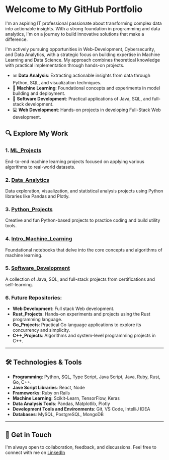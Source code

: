 # Welcome to My GitHub Portfolio

I'm an aspiring IT professional passionate about transforming complex data into actionable insights. With a strong foundation in programming and data analytics, I'm on a journey to build innovative solutions that make a difference.

I'm actively pursuing opportunities in Web-Development, Cybersecurity, and Data Analytics, with a strategic focus on building expertise in Machine Learning and Data Science. My approach combines theoretical knowledge with practical implementation through hands-on projects.
  
- 📊 **Data Analysis**: Extracting actionable insights from data through Python, SQL, and visualization techniques.  
- 🧠 **Machine Learning**: Foundational concepts and experiments in model building and deployment.
- 🔧 **Software Development**: Practical applications of Java, SQL, and full-stack development.
- 💻 **Web Development**: Hands-on projects in developing Full-Stack Web development.    

## 🔍 Explore My Work  

### 1. [ML_Projects](https://github.com/VinodAnbalagan/ML_Projects)
End-to-end machine learning projects focused on applying various algorithms to real-world datasets.

### 2. [Data_Analytics](https://github.com/VinodAnbalagan/Data_Analytics)
Data exploration, visualization, and statistical analysis projects using Python libraries like Pandas and Plotly.

### 3. [Python_Projects](https://github.com/VinodAnbalagan/Python_Projects)
Creative and fun Python-based projects to practice coding and build utility tools.

### 4. [Intro_Machine_Learning](https://github.com/VinodAnbalagan/Intro_Machine_Learning)
Foundational notebooks that delve into the core concepts and algorithms of machine learning.

### 5. [Software_Development](https://github.com/VinodAnbalagan/Software-Development-)
A collection of Java, SQL, and full-stack projects from certifications and self-learning.

### 6. Future Repositories:
- **Web Development**: Full stack Web development.
- **Rust_Projects**: Hands-on experiments and projects using the Rust programming language.
- **Go_Projects**: Practical Go language applications to explore its concurrency and simplicity.
- **C++_Projects**: Algorithms and system-level programming projects in C++.
 
---

## 🛠 Technologies & Tools
- **Programming**: Python, SQL, Type Script, Java Script, Java, Ruby, Rust, Go, C++.
- **Jave Script Libraries**: React, Node
- **Frameworks**: Ruby on Rails 
- **Machine Learning**: Scikit-Learn, TensorFlow, Keras
- **Data Analysis Tools**: Pandas, Matplotlib, Plotly
- **Development Tools and Environments**: Git, VS Code, IntelliJ IDEA
- **Databases**: MySQL, PostgreSQL, MongoDB

---

## 🤝 Get in Touch
I'm always open to collaboration, feedback, and discussions. Feel free to connect with me on [LinkedIn](https://www.linkedin.com/in/vinod-anbalagan/)

